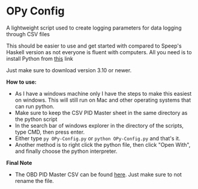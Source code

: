 # OPy Config
 A lightweight script used to create logging parameters for data logging through CSV files
 
 This should be easier to use and get started with compared to Speep's Haskell version as not everyone is fluent with computers. All you need is to install Python from [this](https://www.python.org/downloads/) link 

 Just make sure to download version 3.10 or newer.

 **How to use:**
 * As I have a windows machine only I have the steps to make this easiest on windows. This will still run on Mac and other operating systems that can run python.
 * Make sure to keep the CSV PID Master sheet in the same directory as the python script
 * In the search bar of windows explorer in the directory of the scripts, type CMD, then press enter.
 * Either type `py OPy-Config.py` or `python OPy-Config.py` and that's it.
 * Another method is to right click the python file, then click "Open With", and finally choose the python interpreter.


**Final Note**
 * The OBD PID Master CSV can be found [here](https://docs.google.com/spreadsheets/d/1ch2tyRrUQ67ai9sxeU1pBr5s8Qz32EOzjVaoeCC4ZqE/edit?usp=sharing). Just make sure to not rename the file.
